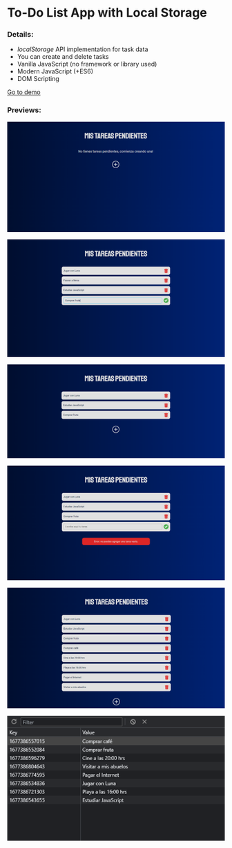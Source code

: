 # To-Do List App with Local Storage

### Details:

- _localStorage_ API implementation for task data
- You can create and delete tasks
- Vanilla JavaScript (no framework or library used)
- Modern JavaScript (+ES6)
- DOM Scripting

[Go to demo](https://to-do-list-app-fm.netlify.app/)

### Previews:

![preview](./img/preview.png)

![preview](./img/preview-2.png)

![preview](./img/preview-3.png)

![preview](./img/preview-4.png)

![preview](./img/preview-5.png)

![preview](./img/preview-6.png)
